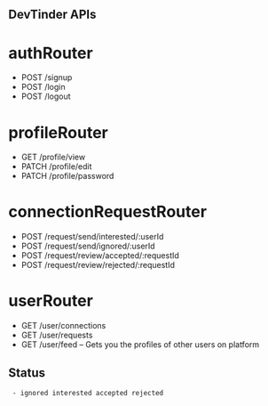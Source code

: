 ## DevTinder APIs
  # authRouter
   - POST /signup
   - POST /login
   - POST /logout

  # profileRouter
   - GET /profile/view
   - PATCH /profile/edit
   - PATCH /profile/password

  # connectionRequestRouter
   - POST /request/send/interested/:userId
   - POST /request/send/ignored/:userId
   - POST /request/review/accepted/:requestId
   - POST /request/review/rejected/:requestId

  # userRouter
   - GET /user/connections
   - GET /user/requests
   - GET /user/feed – Gets you the profiles of other users on platform


   ## Status
     - ignored interested accepted rejected
